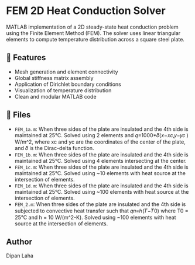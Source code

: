 # FEM 2D Heat Conduction Solver

MATLAB implementation of a 2D steady-state heat conduction problem using the Finite Element Method (FEM). The solver uses linear triangular elements to compute temperature distribution across a square steel plate.

## 🔧 Features
- Mesh generation and element connectivity
- Global stiffness matrix assembly
- Application of Dirichlet boundary conditions
- Visualization of temperature distribution
- Clean and modular MATLAB code

## 📁 Files
- `FEM_1a.m`: When three sides of the plate are insulated and the 4th side is maintained at 25°C. Solved using 2 elements and 𝑞=1000*𝛿(𝑥−𝑥𝑐,𝑦−𝑦𝑐 ) W/m^2, where xc and yc are the coordinates of the center of the plate, and 𝛿 is the Dirac-delta function.
- `FEM_1b.m`: When three sides of the plate are insulated and the 4th side is maintained at 25°C. Solved using 4 elements intersecting at the center.
- `FEM_1c.m`: When three sides of the plate are insulated and the 4th side is maintained at 25°C. Solved using ~10 elements with heat source at the intersection of elements.
- `FEM_1d.m`: When three sides of the plate are insulated and the 4th side is maintained at 25°C. Solved using ~100 elements with heat source at the intersection of elements.
- `FEM_2.m`: When three sides of the plate are insulated and the 4th side is subjected to convective heat transfer such that 𝑞𝑛=ℎ(𝑇−𝑇0) where T0 = 25°C and h = 10 W/(m^2-K). Solved using ~100 elements with heat source at the intersection of elements.

## Author
Dipan Laha
